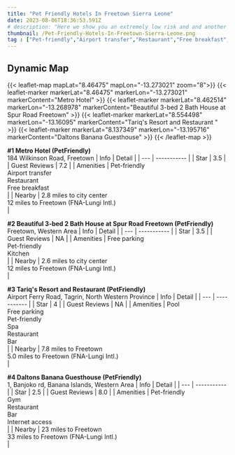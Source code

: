 ```yaml
---
title: "Pet Friendly Hotels In Freetown Sierra Leone"
date: 2023-08-06T18:36:53.591Z
# description: "Here we show you an extremely low risk and and another medium risk approach to earn passive income "
thumbnail: /Pet-Friendly-Hotels-In-Freetown-Sierra-Leone.png
tag : ["Pet-friendly","Airport transfer","Restaurant","Free breakfast","Free parking","Kitchen","Pool","Spa","Bar","Gym","Internet access"]
---
```


## Dynamic Map
{{< leaflet-map  mapLat="8.46475" mapLon="-13.273021" zoom="8">}}
    {{< leaflet-marker markerLat="8.46475" markerLon="-13.273021" markerContent="Metro Hotel" >}}
    {{< leaflet-marker markerLat="8.462514" markerLon="-13.268978" markerContent="Beautiful 3-bed 2 Bath House at Spur Road Freetown" >}}
    {{< leaflet-marker markerLat="8.554498" markerLon="-13.16095" markerContent="Tariq's Resort and Restaurant " >}}
    {{< leaflet-marker markerLat="8.137349" markerLon="-13.195716" markerContent="Daltons Banana Guesthouse" >}}
{{< /leaflet-map >}}


**#1 Metro Hotel (PetFriendly)**<br>184 Wilkinson Road, Freetown
| Info | Detail |
| --- | ----------- |
| Star | 3.5 |
| Guest Reviews | 7.2 |
| Amenities | Pet-friendly<br>Airport transfer<br>Restaurant<br>Free breakfast<br> |
| Nearby | 2.8 miles to city center<br>12 miles to Freetown (FNA-Lungi Intl.)<br> |

**#2 Beautiful 3-bed 2 Bath House at Spur Road Freetown (PetFriendly)**<br>Freetown, Western Area
| Info | Detail |
| --- | ----------- |
| Star | 3.5 |
| Guest Reviews | NA |
| Amenities | Free parking<br>Pet-friendly<br>Kitchen<br> |
| Nearby | 2.6 miles to city center<br>12 miles to Freetown (FNA-Lungi Intl.)<br> |

**#3 Tariq's Resort and Restaurant  (PetFriendly)**<br>Airport Ferry Road, Tagrin, North Western Province
| Info | Detail |
| --- | ----------- |
| Star | 4 |
| Guest Reviews | NA |
| Amenities | Pool<br>Free parking<br>Pet-friendly<br>Spa<br>Restaurant<br>Bar<br> |
| Nearby | 7.8 miles to Freetown<br>5.0 miles to Freetown (FNA-Lungi Intl.)<br> |

**#4 Daltons Banana Guesthouse (PetFriendly)**<br>1, Banjoko rd, Banana Islands, Western Area
| Info | Detail |
| --- | ----------- |
| Star | 2.5 |
| Guest Reviews | 8.0 |
| Amenities | Pet-friendly<br>Gym<br>Restaurant<br>Bar<br>Internet access<br> |
| Nearby | 23 miles to Freetown<br>33 miles to Freetown (FNA-Lungi Intl.)<br> |

